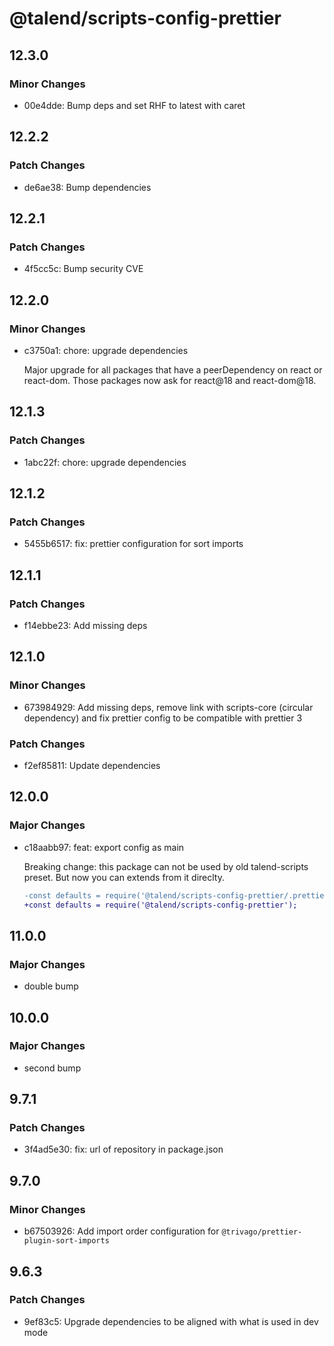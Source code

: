 # @talend/scripts-config-prettier

## 12.3.0

### Minor Changes

- 00e4dde: Bump deps and set RHF to latest with caret

## 12.2.2

### Patch Changes

- de6ae38: Bump dependencies

## 12.2.1

### Patch Changes

- 4f5cc5c: Bump security CVE

## 12.2.0

### Minor Changes

- c3750a1: chore: upgrade dependencies

  Major upgrade for all packages that have a peerDependency on react or react-dom. Those packages now ask for react@18 and react-dom@18.

## 12.1.3

### Patch Changes

- 1abc22f: chore: upgrade dependencies

## 12.1.2

### Patch Changes

- 5455b6517: fix: prettier configuration for sort imports

## 12.1.1

### Patch Changes

- f14ebbe23: Add missing deps

## 12.1.0

### Minor Changes

- 673984929: Add missing deps, remove link with scripts-core (circular dependency) and fix prettier config to be compatible with prettier 3

### Patch Changes

- f2ef85811: Update dependencies

## 12.0.0

### Major Changes

- c18aabb97: feat: export config as main

  Breaking change: this package can not be used by old talend-scripts preset. But now you can extends from it direclty.

  ```diff
  -const defaults = require('@talend/scripts-config-prettier/.prettierrc.js');
  +const defaults = require('@talend/scripts-config-prettier');
  ```

## 11.0.0

### Major Changes

- double bump

## 10.0.0

### Major Changes

- second bump

## 9.7.1

### Patch Changes

- 3f4ad5e30: fix: url of repository in package.json

## 9.7.0

### Minor Changes

- b67503926: Add import order configuration for `@trivago/prettier-plugin-sort-imports`

## 9.6.3

### Patch Changes

- 9ef83c5: Upgrade dependencies to be aligned with what is used in dev mode
